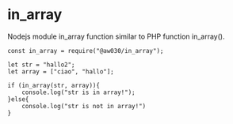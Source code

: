 # in_array
Nodejs module in_array function similar to PHP function in_array().

    const in_array = require("@aw030/in_array");

    let str = "hallo2";
    let array = ["ciao", "hallo"];

    if (in_array(str, array)){
        console.log("str is in array!");
    }else{
        console.log("str is not in array!")
    }
